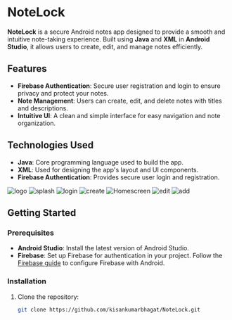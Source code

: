 # NoteLock

**NoteLock** is a secure Android notes app designed to provide a smooth and intuitive note-taking experience. Built using **Java** and **XML** in **Android Studio**, it allows users to create, edit, and manage notes efficiently.

## Features

- **Firebase Authentication**: Secure user registration and login to ensure privacy and protect your notes.
- **Note Management**: Users can create, edit, and delete notes with titles and descriptions.
- **Intuitive UI**: A clean and simple interface for easy navigation and note organization.

## Technologies Used

- **Java**: Core programming language used to build the app.
- **XML**: Used for designing the app's layout and UI components.
- **Firebase Authentication**: Provides secure user login and registration.

![logo](https://github.com/user-attachments/assets/2d3afef8-b287-4796-b150-f086e1e96a20)  ![splash](https://github.com/user-attachments/assets/a4f2e5a2-6030-403d-ba04-caeb7b35e8a4)  ![login](https://github.com/user-attachments/assets/1a1a67ff-b6e9-4632-a426-6eaac0c7dcc2)  ![create](https://github.com/user-attachments/assets/0dd542f4-b799-4369-9abc-f85b9b3bbcec)  ![Homescreen](https://github.com/user-attachments/assets/023bd3d7-3971-432c-9b92-150a6cd963b7)  ![edit](https://github.com/user-attachments/assets/ecf3f460-6e32-422c-9dc2-ec1ca732c8b7)  ![add](https://github.com/user-attachments/assets/6ad73dc8-4e57-4031-a2a0-34c188a8db4d)

## Getting Started

### Prerequisites
- **Android Studio**: Install the latest version of Android Studio.
- **Firebase**: Set up Firebase for authentication in your project. Follow the [Firebase guide](https://firebase.google.com/docs/android/setup) to configure Firebase with Android.

### Installation
1. Clone the repository:
   ```bash
   git clone https://github.com/kisankumarbhagat/NoteLock.git
